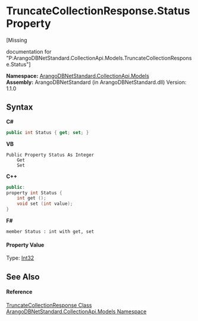 # TruncateCollectionResponse.Status Property 
 

\[Missing <summary> documentation for "P:ArangoDBNetStandard.CollectionApi.Models.TruncateCollectionResponse.Status"\]

**Namespace:**&nbsp;<a href="eddef630-2e74-9b99-ee5b-91305adea48b">ArangoDBNetStandard.CollectionApi.Models</a><br />**Assembly:**&nbsp;ArangoDBNetStandard (in ArangoDBNetStandard.dll) Version: 1.1.0

## Syntax

**C#**<br />
``` C#
public int Status { get; set; }
```

**VB**<br />
``` VB
Public Property Status As Integer
	Get
	Set
```

**C++**<br />
``` C++
public:
property int Status {
	int get ();
	void set (int value);
}
```

**F#**<br />
``` F#
member Status : int with get, set

```


#### Property Value
Type: <a href="https://docs.microsoft.com/dotnet/api/system.int32" target="_blank" rel="noopener noreferrer">Int32</a>

## See Also


#### Reference
<a href="50f5aaf3-4d8c-9f75-ca4b-2208f1017156">TruncateCollectionResponse Class</a><br /><a href="eddef630-2e74-9b99-ee5b-91305adea48b">ArangoDBNetStandard.CollectionApi.Models Namespace</a><br />